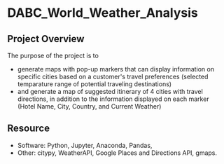 # DABC_World_Weather_Analysis

## Project Overview
The purpose of the project is to 
- generate maps with pop-up markers that can display information on specific cities based on a customer's travel preferences (selected temparature range of potential traveling destinations)
- and generate a map of suggested itinerary of 4 cities with travel directions, in addition to the information displayed on each marker (Hotel Name, City, Country, and Current Weather)

## Resource
- Software: Python, Jupyter, Anaconda, Pandas, 
- Other: citypy, WeatherAPI, Google Places and Directions API, gmaps.
